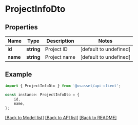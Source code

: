 # ProjectInfoDto


## Properties

Name | Type | Description | Notes
------------ | ------------- | ------------- | -------------
**id** | **string** | Project ID | [default to undefined]
**name** | **string** | Project name | [default to undefined]

## Example

```typescript
import { ProjectInfoDto } from '@usasset/api-client';

const instance: ProjectInfoDto = {
    id,
    name,
};
```

[[Back to Model list]](../README.md#documentation-for-models) [[Back to API list]](../README.md#documentation-for-api-endpoints) [[Back to README]](../README.md)
